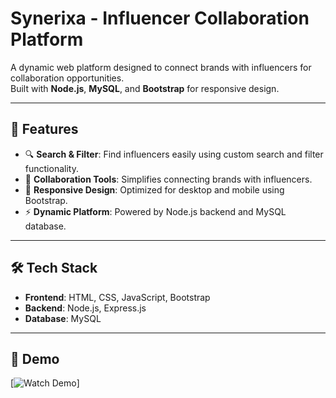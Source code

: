 # Synerixa - Influencer Collaboration Platform

A dynamic web platform designed to connect brands with influencers for collaboration opportunities.  
Built with **Node.js**, **MySQL**, and **Bootstrap** for responsive design.

---

## 🚀 Features
- 🔍 **Search & Filter**: Find influencers easily using custom search and filter functionality.
- 🤝 **Collaboration Tools**: Simplifies connecting brands with influencers.
- 📱 **Responsive Design**: Optimized for desktop and mobile using Bootstrap.
- ⚡ **Dynamic Platform**: Powered by Node.js backend and MySQL database.

---

## 🛠️ Tech Stack
- **Frontend**: HTML, CSS, JavaScript, Bootstrap  
- **Backend**: Node.js, Express.js  
- **Database**: MySQL  

---

## 📸 Demo
[![Watch Demo](https://drive.google.com/file/d/1P-sSFvBMgKpivFJbbycbeWKArV64vxXF/view?usp=sharing)]
